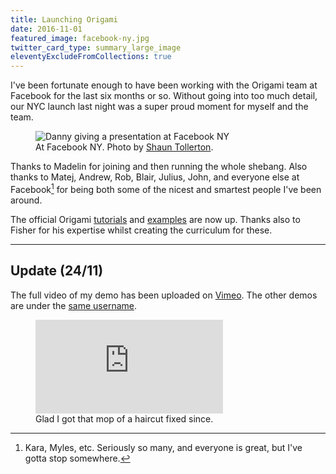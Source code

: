 ```yaml
---
title: Launching Origami
date: 2016-11-01
featured_image: facebook-ny.jpg
twitter_card_type: summary_large_image
eleventyExcludeFromCollections: true
---
```


I've been fortunate enough to have been working with the Origami team at Facebook for the last six months or so. Without going into too much detail, our NYC launch last night was a super proud moment for myself and the team.

<figure>
  <img src="https://ik.imagekit.io/dw/notes/launching-origami/facebook-ny.jpg" alt="Danny giving a presentation at Facebook NY">
  <figcaption>At Facebook NY. Photo by <a href="http://twitter.com/tollerton" target="_blank" rel="noopener noreferrer">Shaun Tollerton</a>.</figcaption>
</figure>

Thanks to Madelin for joining and then running the whole shebang. Also thanks to Matej, Andrew, Rob, Blair, Julius, John, and everyone else at Facebook[^facebook] for being both some of the nicest and smartest people I've been around.

The official Origami [tutorials](http://origami.design/tutorials/) and [examples](http://origami.design/examples/) are now up. Thanks also to Fisher for his expertise whilst creating the curriculum for these.

[^facebook]: Kara, Myles, etc. Seriously so many, and everyone is great, but I've gotta stop somewhere.

<hr>

## Update (24/11)

The full video of my demo has been uploaded on [Vimeo](http://vimeo.com/192805834). The other demos are under the [same username](http://vimeo.com/facebookorigami).

<figure>
  <div class="media intrinsic-container">
    <iframe src="https://player.vimeo.com/video/192805834" frameborder="0" webkitallowfullscreen="" mozallowfullscreen="" allowfullscreen=""></iframe>
  </div>
    <figcaption>Glad I got that mop of a haircut fixed since.</figcaption>
</figure>
